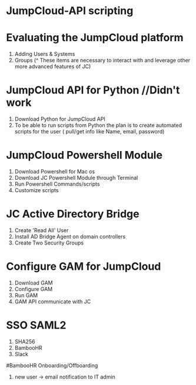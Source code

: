 # JumpCloud-API scripting

# Evaluating the JumpCloud platform
1. Adding Users & Systems
2. Groups
(^ These items are necessary to interact with and leverage other more advanced features of JC)

# JumpCloud API for Python //Didn't work 

1. Download Python for JumpCloud API
2. To be able to run scripts from Python
  the plan is to create automated scripts for the user ( pull/get info like Name, email, password)

# JumpCloud Powershell Module
1. Download Powershell for Mac os
2. Download JC Powershell Module through Terminal
3. Run Powershell Commands/scripts 
4. Customize scripts

# JC Active Directory Bridge 
1. Create 'Read All' User
2. Install AD Bridge Agent on domain controllers
3. Create Two Security Groups

# Configure GAM for JumpCloud
1. Download GAM
2. Configure GAM
3. Run GAM
4. GAM API communicate with JC

# SSO SAML2 
1. SHA256
2. BambooHR
3. Slack

#BambooHR Onboarding/Offboarding
1. new user ->  email notification to IT admin
